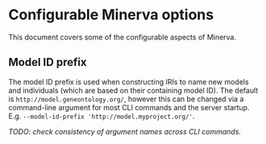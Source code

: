 # Configurable Minerva options

This document covers some of the configurable aspects of Minerva.

## Model ID prefix

The model ID prefix is used when constructing IRIs to name new models and individuals (which are based on their
containing model ID). The default is `http://model.geneontology.org/`, however this can be changed via a command-line
argument for most CLI commands and the server startup. E.g. `--model-id-prefix 'http://model.myproject.org/'`.

*TODO: check consistency of argument names across CLI commands.*
